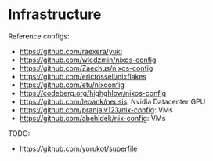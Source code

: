 # Infrastructure

Reference configs:

- <https://github.com/raexera/yuki>
- <https://github.com/wiedzmin/nixos-config>
- <https://github.com/Zaechus/nixos-config>
- <https://github.com/erictossell/nixflakes>
- https://github.com/etu/nixconfig
- https://codeberg.org/highghlow/nixos-config
- https://github.com/leoank/neusis: Nvidia Datacenter GPU
- https://github.com/pranjalv123/nix-config: VMs
- https://github.com/abehidek/nix-config: VMs

TODO:

- https://github.com/yorukot/superfile
